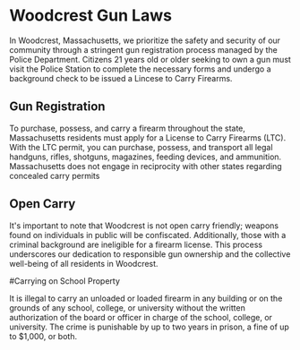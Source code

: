 # Woodcrest Gun Laws

In Woodcrest, Massachusetts, we prioritize the safety and security of our community through a stringent gun registration process managed by the Police Department. Citizens 21 years old or older seeking to own a gun must visit the Police Station to complete the necessary forms and undergo a background check to be issued a Lincese to Carry Firearms.


## Gun Registration

To purchase, possess, and carry a firearm throughout the state, Massachusetts residents must apply for a License to Carry Firearms (LTC). With the LTC permit, you can purchase, possess, and transport all legal handguns, rifles, shotguns, magazines, feeding devices, and ammunition.  Massachusetts does not engage in reciprocity with other states regarding concealed carry permits

## Open Carry

It's important to note that Woodcrest is not open carry friendly; weapons found on individuals in public will be confiscated. Additionally, those with a criminal background are ineligible for a firearm license. This process underscores our dedication to responsible gun ownership and the collective well-being of all residents in Woodcrest.

#Carrying on School Property

It is illegal to carry an unloaded or loaded firearm in any building or on the grounds of any school, college, or university without the written authorization of the board or officer in charge of the school, college, or university.  The crime is punishable by up to two years in prison, a fine of up to $1,000, or both.
